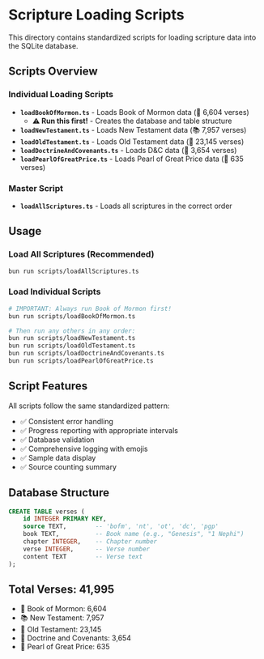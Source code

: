 # Scripture Loading Scripts

This directory contains standardized scripts for loading scripture data into the SQLite database.

## Scripts Overview

### Individual Loading Scripts

- **`loadBookOfMormon.ts`** - Loads Book of Mormon data (📖 6,604 verses)
    - **⚠️ Run this first!** - Creates the database and table structure
- **`loadNewTestament.ts`** - Loads New Testament data (📚 7,957 verses)
- **`loadOldTestament.ts`** - Loads Old Testament data (📜 23,145 verses)
- **`loadDoctrineAndCovenants.ts`** - Loads D&C data (📜 3,654 verses)
- **`loadPearlOfGreatPrice.ts`** - Loads Pearl of Great Price data (📿 635 verses)

### Master Script

- **`loadAllScriptures.ts`** - Loads all scriptures in the correct order

## Usage

### Load All Scriptures (Recommended)

```bash
bun run scripts/loadAllScriptures.ts
```

### Load Individual Scripts

```bash
# IMPORTANT: Always run Book of Mormon first!
bun run scripts/loadBookOfMormon.ts

# Then run any others in any order:
bun run scripts/loadNewTestament.ts
bun run scripts/loadOldTestament.ts
bun run scripts/loadDoctrineAndCovenants.ts
bun run scripts/loadPearlOfGreatPrice.ts
```

## Script Features

All scripts follow the same standardized pattern:

- ✅ Consistent error handling
- ✅ Progress reporting with appropriate intervals
- ✅ Database validation
- ✅ Comprehensive logging with emojis
- ✅ Sample data display
- ✅ Source counting summary

## Database Structure

```sql
CREATE TABLE verses (
    id INTEGER PRIMARY KEY,
    source TEXT,        -- 'bofm', 'nt', 'ot', 'dc', 'pgp'
    book TEXT,          -- Book name (e.g., "Genesis", "1 Nephi")
    chapter INTEGER,    -- Chapter number
    verse INTEGER,      -- Verse number
    content TEXT        -- Verse text
);
```

## Total Verses: 41,995

- 📖 Book of Mormon: 6,604
- 📚 New Testament: 7,957
- 📜 Old Testament: 23,145
- 📜 Doctrine and Covenants: 3,654
- 📿 Pearl of Great Price: 635
